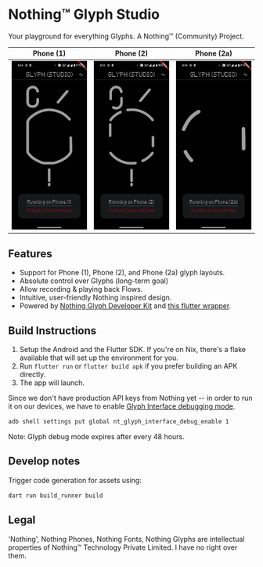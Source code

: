 # Nothing™ Glyph Studio

Your playground for everything Glyphs. A Nothing™ (Community) Project.

| Phone (1)                          | Phone (2)                          | Phone (2a)                          |
|------------------------------------|------------------------------------|-------------------------------------|
| ![](assets/showcase/1-home.jpeg)   | ![](assets/showcase/2-home.jpeg)   | ![](assets/showcase/2a-home.jpeg)   |

## Features

- Support for Phone (1), Phone (2), and Phone (2a) glyph layouts.
- Absolute control over Glyphs (long-term goal)
- Allow recording & playing back Flows.
- Intuitive, user-friendly Nothing inspired design.
- Powered by [Nothing Glyph Developer Kit](https://github.com/Nothing-Developer-Programme/Glyph-Developer-Kit) and [this flutter wrapper](https://github.com/JayKay135/flutter-nothing-glyph-interface).

## Build Instructions

1. Setup the Android and the Flutter SDK. If you're on Nix, there's a flake available that will set up the environment for you.
2. Run `flutter run` or `flutter build apk` if you prefer building an APK directly.
3. The app will launch.

Since we don't have production API keys from Nothing yet -- in order to run it on our devices, we have to enable [Glyph Interface debugging mode](https://github.com/Nothing-Developer-Programme/Glyph-Developer-Kit?tab=readme-ov-file#setup-instructions).

``` sh
adb shell settings put global nt_glyph_interface_debug_enable 1
```

Note: Glyph debug mode expires after every 48 hours. 

## Develop notes

Trigger code generation for assets using:

``` sh
dart run build_runner build
```


## Legal

'Nothing', Nothing Phones, Nothing Fonts, Nothing Glyphs are intellectual properties of Nothing™ Technology Private Limited. I have no right over them.
